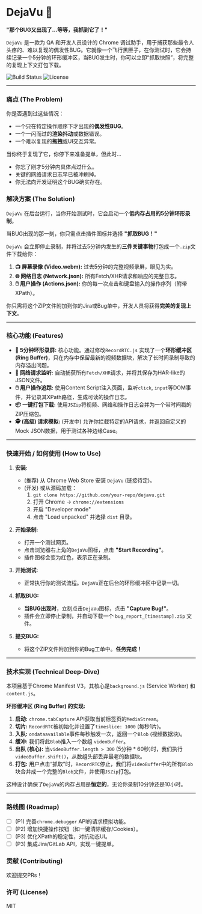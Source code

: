 # DejaVu 🐞

**"那个BUG又出现了...等等，我抓到它了！"**

`DejaVu` 是一款为 QA 和开发人员设计的 Chrome 调试助手，用于捕获那些最令人头疼的、难以复现的偶发性BUG。它就像一个飞行黑匣子，在你测试时，它会持续记录一个5分钟的环形缓冲区，当BUG发生时，你可以立即“抓取快照”，将完整的复现上下文打包下载。

![Build Status](https://img.shields.io/badge/build-passing-brightgreen)
![License](https://img.shields.io/badge/license-MIT-blue)

---

### 痛点 (The Problem)

你是否遇到过这些情况：
* 一个只在特定操作顺序下才出现的**偶发性BUG**。
* 一个一闪而过的**渲染抖动**或数据错误。
* 一个难以复现的**拖拽**或UI交互异常。

当你终于复现了它，你停下来准备提单，但此时...
* 你忘了刚才5分钟内具体点过什么。
* 关键的网络请求日志早已被冲刷掉。
* 你无法向开发证明这个BUG确实存在。

### 解决方案 (The Solution)

`DejaVu` 在后台运行，当你开始测试时，它会启动一个**低内存占用的5分钟环形录制**。

当BUG出现的那一刻，你只需点击插件图标并选择 **"抓取BUG！"**

`DejaVu` 会立即停止录制，并将过去5分钟内发生的**三件关键事物**打包成一个`.zip`文件下载给你：

1.  **📺 屏幕录像 (Video.webm):** 过去5分钟的完整视频录屏，眼见为实。
2.  **🌐 网络日志 (Network.json):** 所有Fetch/XHR请求和响应的完整日志。
3.  **🖱️ 用户操作 (Actions.json):** 你的每一次点击和键盘输入的操作序列（附带XPath）。

你只需将这个ZIP文件附加到你的Jira或Bug单中，开发人员将获得**完美的复现上下文**。

---

### 核心功能 (Features)

* **📼 5分钟环形录屏:**
    核心功能。通过修改`RecordRTC.js` 实现了一个**环形缓冲区(Ring Buffer)**，只在内存中保留最新的视频数据块，解决了长时间录制导致的内存溢出问题。
* **📡 网络请求监听:**
    自动捕获所有`Fetch/XHR`请求，并将其保存为HAR-like的JSON文件。
* **🖱️ 用户操作追踪:**
    使用Content Script注入页面，监听`click`, `input`等DOM事件，并记录其XPath路径，生成可读的操作日志。
* **📦 一键打包下载:**
    使用`JSZip`将视频、网络和操作日志合并为一个带时间戳的ZIP压缩包。
* **🕵️ (高级) 请求模拟:**
    (开发中) 允许你拦截特定的API请求，并返回自定义的Mock JSON数据，用于测试各种边缘Case。

---

### 快速开始 / 如何使用 (How to Use)

1.  **安装:**
    * (推荐) 从 Chrome Web Store 安装 `DejaVu` (链接待定)。
    * (开发) 或从源码加载：
        1.  `git clone https://github.com/your-repo/dejavu.git`
        2.  打开 Chrome -> `chrome://extensions`
        3.  开启 "Developer mode"
        4.  点击 "Load unpacked" 并选择 `dist` 目录。

2.  **开始录制:**
    * 打开一个测试网页。
    * 点击浏览器右上角的`DejaVu`图标，点击 **"Start Recording"**。
    * 插件图标会变为红色，表示正在录制。

3.  **开始测试:**
    * 正常执行你的测试流程。`DejaVu`正在后台的环形缓冲区中记录一切。

4.  **抓取BUG:**
    * **当BUG出现时**，立刻点击`DejaVu`图标，点击 **"Capture Bug!"**。
    * 插件会立即停止录制，并自动下载一个 `bug_report_[timestamp].zip` 文件。

5.  **提交BUG:**
    * 将这个ZIP文件附加到你的Bug工单中。**任务完成！**

---

### 技术实现 (Technical Deep-Dive)

本项目基于Chrome Manifest V3，其核心是`background.js` (Service Worker) 和 `content.js`。

**环形缓冲区 (Ring Buffer) 的实现:**

1.  **启动:** `chrome.tabCapture` API获取当前标签页的`MediaStream`。
2.  **切片:** `RecordRTC`被初始化并设置了`timeslice: 1000` (每秒1片)。
3.  **入队:** `ondataavailable`事件每秒触发一次，返回一个`Blob` (视频数据块)。
4.  **缓冲:** 我们将此`Blob`推入一个数组 `videoBuffer`。
5.  **出队 (核心):** 当`videoBuffer.length > 300` (5分钟 * 60秒)时，我们执行`videoBuffer.shift()`，从数组头部丢弃最老的数据块。
6.  **打包:** 用户点击“抓取”时，`RecordRTC`停止，我们将`videoBuffer`中的所有`Blob`块合并成一个完整的`Blob`文件，并使用`JSZip`打包。

这种设计确保了`DejaVu`的内存占用是**恒定的**，无论你录制10分钟还是10小时。

---

### 路线图 (Roadmap)

* [ ] (P1) 完善`chrome.debugger` API的请求模拟功能。
* [ ] (P2) 增加快捷操作按钮（如一键清除缓存/Cookies）。
* [ ] (P3) 优化XPath的稳定性，对抗动态UI。
* [ ] (P3) 集成Jira/GitLab API，实现一键提单。

### 贡献 (Contributing)

欢迎提交PRs！

### 许可 (License)

MIT